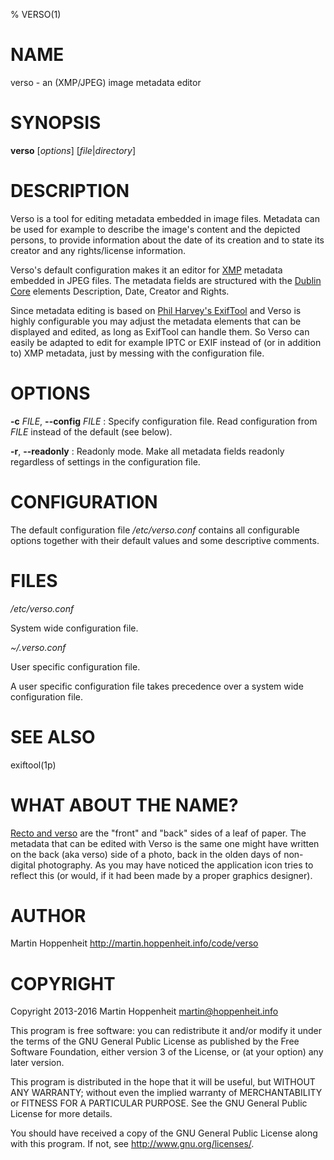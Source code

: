 % VERSO(1)

# NAME

verso - an (XMP/JPEG) image metadata editor

# SYNOPSIS

**verso** [*options*] [*file*|*directory*]

# DESCRIPTION

Verso is a tool for editing metadata embedded in image files. Metadata can be
used for example to describe the image's content and the depicted persons, to
provide information about the date of its creation and to state its creator
and any rights/license information.

Verso's default configuration makes it an editor for [XMP][XMP] metadata
embedded in JPEG files. The metadata fields are structured with the [Dublin
Core][DC] elements Description, Date, Creator and Rights.

Since metadata editing is based on [Phil Harvey's ExifTool][ET] and Verso is
highly configurable you may adjust the metadata elements that can be displayed
and edited, as long as ExifTool can handle them. So Verso can easily be
adapted to edit for example IPTC or EXIF instead of (or in addition to) XMP
metadata, just by messing with the configuration file.

[XMP]: https://en.wikipedia.org/wiki/Extensible_Metadata_Platform
[DC]: http://dublincore.org
[ET]: http://www.sno.phy.queensu.ca/~phil/exiftool/

# OPTIONS

**-c** *FILE*, **--config** *FILE*
  : Specify configuration file. Read configuration from *FILE* instead of the
    default (see below).

**-r**, **--readonly**
  : Readonly mode. Make all metadata fields readonly regardless of settings in
    the configuration file.

# CONFIGURATION

The default configuration file */etc/verso.conf* contains all configurable
options together with their default values and some descriptive comments.

# FILES

*/etc/verso.conf*

System wide configuration file.

*~/.verso.conf*

User specific configuration file.

A user specific configuration file takes precedence over a system wide
configuration file.

# SEE ALSO

exiftool(1p)

# WHAT ABOUT THE NAME?

[Recto and verso][RV] are the "front" and "back" sides of a leaf of paper. The
metadata that can be edited with Verso is the same one might have written on
the back (aka verso) side of a photo, back in the olden days of non-digital
photography. As you may have noticed the application icon tries to reflect
this (or would, if it had been made by a proper graphics designer).

[RV]: https://en.wikipedia.org/wiki/Recto_and_verso

# AUTHOR

Martin Hoppenheit <http://martin.hoppenheit.info/code/verso>

# COPYRIGHT

Copyright 2013-2016 Martin Hoppenheit <martin@hoppenheit.info>

This program is free software: you can redistribute it and/or modify it under
the terms of the GNU General Public License as published by the Free Software
Foundation, either version 3 of the License, or (at your option) any later
version.

This program is distributed in the hope that it will be useful, but WITHOUT
ANY WARRANTY; without even the implied warranty of MERCHANTABILITY or FITNESS
FOR A PARTICULAR PURPOSE.  See the GNU General Public License for more
details.

You should have received a copy of the GNU General Public License along with
this program.  If not, see <http://www.gnu.org/licenses/>.

